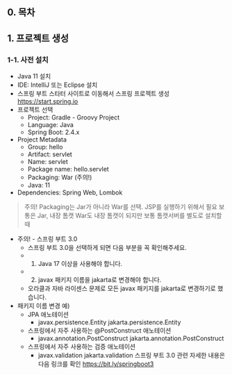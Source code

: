 ## 0. 목차

## 1. 프로젝트 생성
### 1-1. 사전 설치
- Java 11 설치
- IDE: IntelliJ 또는 Eclipse 설치
- 스프링 부트 스타터 사이트로 이동해서 스프링 프로젝트 생성 https://start.spring.io
- 프로젝트 선택
  - Project: Gradle - Groovy Project
  - Language: Java
  - Spring Boot: 2.4.x
- Project Metadata
  - Group: hello
  - Artifact: servlet
  - Name: servlet
  - Package name: hello.servlet
  - Packaging: War (주의!)
  - Java: 11
- Dependencies: Spring Web, Lombok
> 주의!
> Packaging는 Jar가 아니라 War를 선택. JSP를 실행하기 위해서 필요
> 보통은 Jar, 내장 톰캣
> War도 내장 톰캣이 되지만 보통 톰캣서버를 별도로 설치할 때
- 주의! - 스프링 부트 3.0
  - 스프링 부트 3.0을 선택하게 되면 다음 부분을 꼭 확인해주세요.
  - 1. Java 17 이상을 사용해야 합니다.
  - 2. javax 패키지 이름을 jakarta로 변경해야 합니다.
  - 오라클과 자바 라이센스 문제로 모든 javax 패키지를 jakarta로 변경하기로 했습니다.
- 패키지 이름 변경 예)
  - JPA 애노테이션
    - javax.persistence.Entity jakarta.persistence.Entity
  - 스프링에서 자주 사용하는 @PostConstruct 애노테이션
    - javax.annotation.PostConstruct jakarta.annotation.PostConstruct
  - 스프링에서 자주 사용하는 검증 애노테이션
    - javax.validation jakarta.validation
스프링 부트 3.0 관련 자세한 내용은 다음 링크를 확인 https://bit.ly/springboot3